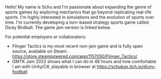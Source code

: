 Hello! My name is Schu and I'm passionate about expanding the genre of sports games by exploring mechanics that go beyond replicating real-life sports. I'm highly interested in simulations and the evolution of sports over time.
I'm currently developing a turn-based strategy sports game called Dicey Birdball. The game jam version is linked below.

For potential employers or collaborators:
* Flinger Tactics is my most recent non-jam game and is fully open source, available on Steam: https://store.steampowered.com/app/1157050/Flinger_Tactics/
* GMTK Jam 2022 shows what I can do in 48 hours and how comfortable I am with Unity/C#, playable in browser at https://schubox.itch.io/dicey-football
